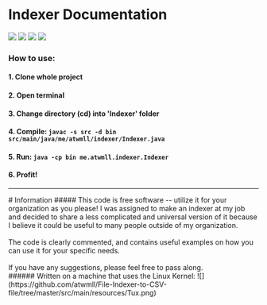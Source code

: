 # Indexer Documentation
![](https://img.shields.io/badge/Language-Java-yellow) ![](https://img.shields.io/badge/Purpose-Enterprise/Small_biz-ff69b4)
![](https://img.shields.io/badge/Build-stable-success)
![](https://img.shields.io/badge/Other%20Info%3A-Educational%2FProductivity-9cf)
### How to use:
#### 1. Clone whole project
#### 2. Open terminal
#### 3. Change directory (cd) into 'Indexer' folder
#### 4. Compile: `javac -s src -d bin src/main/java/me/atwmll/indexer/Indexer.java`
#### 5. Run: `java -cp bin me.atwmll.indexer.Indexer`
#### 6. Profit!
<hr>
# Information
##### This code is free software -- utilize it for your organization as you please! I was assigned to make an indexer at my job and decided to share a less complicated and universal version of it because I believe it could be useful to many people outside of my organization.<br><br>The code is clearly commented, and contains useful examples on how you can use it for your specific needs.<br><br>If you have any suggestions, please feel free to pass along.
<br>
###### Written on a machine that uses the Linux Kernel:
![](https://github.com/atwmll/File-Indexer-to-CSV-file/tree/master/src/main/resources/Tux.png)
